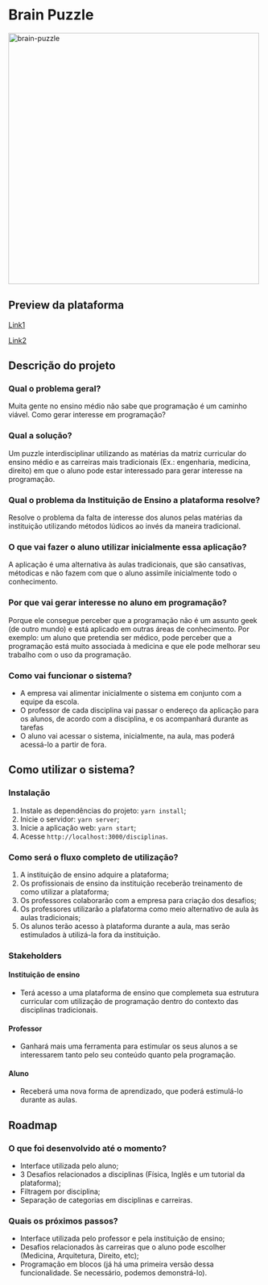 # Brain Puzzle
<img width="498" alt="brain-puzzle" src="https://user-images.githubusercontent.com/47576846/69723487-6e7f6d00-10f8-11ea-9eda-fdaa141955ce.png">

## Preview da plataforma
[Link1](https://www.loom.com/share/69ce2ea1c6be4bf6a042cd67301689c2)

[Link2](https://www.loom.com/share/8c06bde69a2e411c93cd9f55052d5c3d)

## Descrição do projeto
### Qual o problema geral?
Muita gente no ensino médio não sabe que programação é um caminho viável. Como gerar interesse em programação?

### Qual a solução?
Um puzzle interdisciplinar utilizando as matérias da matriz curricular do ensino médio e as carreiras mais tradicionais (Ex.: engenharia, medicina, direito) em que o aluno pode estar interessado para gerar interesse na programação.

### Qual o problema da Instituição de Ensino a plataforma resolve?
Resolve o problema da falta de interesse dos alunos pelas matérias da instituição utilizando métodos lúdicos ao invés da maneira tradicional.

### O que vai fazer o aluno utilizar inicialmente essa aplicação?
A aplicação é uma alternativa às aulas tradicionais, que são cansativas, métodicas e não fazem com que o aluno assimile inicialmente todo o conhecimento.

### Por que vai gerar interesse no aluno em programação?
Porque ele consegue perceber que a programação não é um assunto geek (de outro mundo) e está aplicado em outras áreas de conhecimento. Por exemplo: um aluno que pretendia ser médico, pode perceber que a programação está muito associada à medicina e que ele pode melhorar seu trabalho com o uso da programação.

### Como vai funcionar o sistema?
* A empresa vai alimentar inicialmente o sistema em conjunto com a equipe da escola.
* O professor de cada disciplina vai passar o endereço da aplicação para os alunos, de acordo com a disciplina, e os acompanhará durante as tarefas
* O aluno vai acessar o sistema, inicialmente, na aula, mas poderá acessá-lo a partir de fora.

## Como utilizar o sistema?

### Instalação
1. Instale as dependências do projeto: `yarn install`;
2. Inicie o servidor: `yarn server`;
3. Inicie a aplicação web: `yarn start`;
4. Acesse `http://localhost:3000/disciplinas`.

### Como será o fluxo completo de utilização?
1. A instituição de ensino adquire a plataforma;
2. Os profissionais de ensino da instituição receberão treinamento de como utilizar a plataforma;
3. Os professores colaborarão com a empresa para criação dos desafios;
4. Os professores utilizarão a plafatorma como meio alternativo de aula às aulas tradicionais;
5. Os alunos terão acesso à plataforma durante a aula, mas serão estimulados à utilizá-la fora da instituição.

### Stakeholders

#### Instituição de ensino
- Terá acesso a uma plataforma de ensino que complemeta sua estrutura curricular com utilização de programação dentro do contexto das disciplinas tradicionais.

#### Professor
- Ganhará mais uma ferramenta para estimular os seus alunos a se interessarem tanto pelo seu conteúdo quanto pela programação.

#### Aluno
- Receberá uma nova forma de aprendizado, que poderá estimulá-lo durante as aulas.

## Roadmap

### O que foi desenvolvido até o momento?
* Interface utilizada pelo aluno;
* 3 Desafios relacionados a disciplinas (Física, Inglês e um tutorial da plataforma);
* Filtragem por disciplina;
* Separação de categorias em disciplinas e carreiras.

### Quais os próximos passos?
* Interface utilizada pelo professor e pela instituição de ensino;
* Desafios relacionados às carreiras que o aluno pode escolher (Medicina, Arquitetura, Direito, etc);
* Programação em blocos (já há uma primeira versão dessa funcionalidade. Se necessário, podemos demonstrá-lo).
